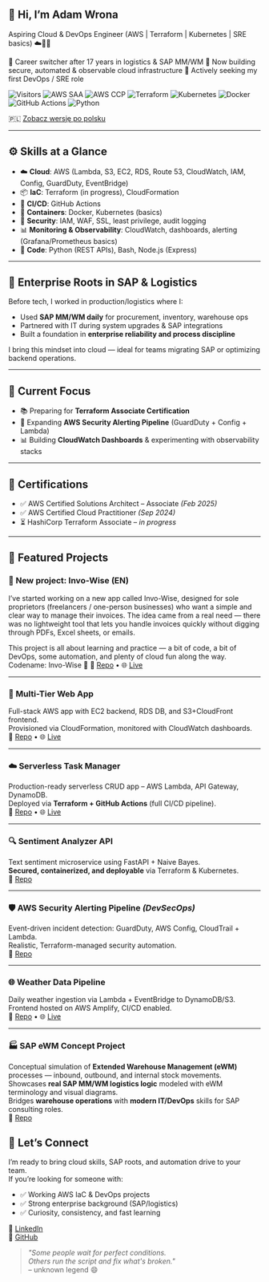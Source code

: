 ## 👋 Hi, I’m Adam Wrona

Aspiring Cloud & DevOps Engineer (AWS | Terraform | Kubernetes | SRE basics) ☁️🐳🔧

🔹 Career switcher after 17 years in logistics & SAP MM/WM
🔹 Now building secure, automated & observable cloud infrastructure
🔹 Actively seeking my first DevOps / SRE role

![Visitors](https://visitor-badge.laobi.icu/badge?page_id=cloudcr0w.cloudcr0w)
![AWS SAA](https://img.shields.io/badge/AWS--SAA-Feb2025-yellow?logo=amazonaws)
![AWS CCP](https://img.shields.io/badge/Cloud%20Practitioner-Sep2024-blue?logo=amazonaws)
![Terraform](https://img.shields.io/badge/Terraform-In%20Progress-purple?logo=terraform)
![Kubernetes](https://img.shields.io/badge/Kubernetes-Basics-blue?logo=kubernetes)
![Docker](https://img.shields.io/badge/Docker-Containers-blue?logo=docker)
![GitHub Actions](https://img.shields.io/badge/CI%2FCD-GitHub%20Actions-lightgrey?logo=githubactions)
![Python](https://img.shields.io/badge/Python-3.10-blue?logo=python)

🇵🇱 [Zobacz wersję po polsku](./README.pl.md)


---

## ⚙️ Skills at a Glance

- ☁️ **Cloud**: AWS (Lambda, S3, EC2, RDS, Route 53, CloudWatch, IAM, Config, GuardDuty, EventBridge)  
- 📦 **IaC**: Terraform (in progress), CloudFormation  
- 🔁 **CI/CD**: GitHub Actions  
- 🐳 **Containers**: Docker, Kubernetes (basics)  
- 🔐 **Security**: IAM, WAF, SSL, least privilege, audit logging  
- 📊 **Monitoring & Observability**: CloudWatch, dashboards, alerting (Grafana/Prometheus basics)  
- 🧠 **Code**: Python (REST APIs), Bash, Node.js (Express)

---

## 🧭 Enterprise Roots in SAP & Logistics

Before tech, I worked in production/logistics where I:  

- Used **SAP MM/WM daily** for procurement, inventory, warehouse ops  
- Partnered with IT during system upgrades & SAP integrations  
- Built a foundation in **enterprise reliability and process discipline**  

I bring this mindset into cloud — ideal for teams migrating SAP or optimizing backend operations.

---

## 🚧 Current Focus

- 📚 Preparing for **Terraform Associate Certification**  
- 🔐 Expanding **AWS Security Alerting Pipeline** (GuardDuty + Config + Lambda)  
- 📊 Building **CloudWatch Dashboards** & experimenting with observability stacks

---

## 📜 Certifications

- ✅ AWS Certified Solutions Architect – Associate *(Feb 2025)*  
- ✅ AWS Certified Cloud Practitioner *(Sep 2024)*  
- ⏳ HashiCorp Terraform Associate – *in progress*  

---

## 💼 Featured Projects

### 🚧 New project: Invo-Wise (EN)

I’ve started working on a new app called Invo-Wise, designed for sole proprietors (freelancers / one-person businesses) who want a simple and clear way to manage their invoices.
The idea came from a real need — there was no lightweight tool that lets you handle invoices quickly without digging through PDFs, Excel sheets, or emails.

This project is all about learning and practice — a bit of code, a bit of DevOps, some automation, and plenty of cloud fun along the way.
Codename: Invo-Wise 🚀
🔗 [Repo](https://github.com/cloudcr0w/invo-wise) • 🌐 [Live](https://invo-wise.vercel.app/)

---

### 🧱 Multi-Tier Web App  
Full-stack AWS app with EC2 backend, RDS DB, and S3+CloudFront frontend.  
Provisioned via CloudFormation, monitored with CloudWatch dashboards.  
🔗 [Repo](https://github.com/cloudcr0w/multi-tier-web-app) • 🌐 [Live](https://crow-project.click)

---

### ☁️ Serverless Task Manager  
Production-ready serverless CRUD app – AWS Lambda, API Gateway, DynamoDB.  
Deployed via **Terraform + GitHub Actions** (full CI/CD pipeline).  
🔗 [Repo](https://github.com/cloudcr0w/serverless-project) • 🌐 [Live](https://d22fapw93bv9rh.cloudfront.net)

---

### 🔍 Sentiment Analyzer API  
Text sentiment microservice using FastAPI + Naive Bayes.  
**Secured, containerized, and deployable** via Terraform & Kubernetes.  
🔗 [Repo](https://github.com/cloudcr0w/sentiment-analyzer-devops)

---

### 🛡️ AWS Security Alerting Pipeline *(DevSecOps)*  
Event-driven incident detection: GuardDuty, AWS Config, CloudTrail + Lambda.  
Realistic, Terraform-managed security automation.  
🔗 [Repo](https://github.com/cloudcr0w/security-alerting-pipeline)

---

### 🌐 Weather Data Pipeline  
Daily weather ingestion via Lambda + EventBridge to DynamoDB/S3.  
Frontend hosted on AWS Amplify, CI/CD enabled.  
🔗 [Repo](https://github.com/cloudcr0w/weather-project) • 🌐 [Live](https://main.d24ky3ld7v2sml.amplifyapp.com)

---

### 🏭 SAP eWM Concept Project  
Conceptual simulation of **Extended Warehouse Management (eWM)** processes — inbound, outbound, and internal stock movements.  
Showcases **real SAP MM/WM logistics logic** modeled with eWM terminology and visual diagrams.  
Bridges **warehouse operations** with **modern IT/DevOps** skills for SAP consulting roles.  
🔗 [Repo](https://github.com/cloudcr0w/sap-ewm-concept)

## 🤝 Let’s Connect

I’m ready to bring cloud skills, SAP roots, and automation drive to your team.  
If you’re looking for someone with:  

- ✅ Working AWS IaC & DevOps projects  
- ✅ Strong enterprise background (SAP/logistics)  
- ✅ Curiosity, consistency, and fast learning  

📌 [LinkedIn](https://linkedin.com/in/adam-wrona-111ba728b/)  
📌 [GitHub](https://github.com/cloudcr0w)

> *"Some people wait for perfect conditions.  
> Others run the script and fix what's broken."*  
> – unknown legend 😄
